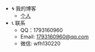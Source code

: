 - :cyclone: 我的博客
  - [个人](https://wenfuhao.github.io/)
- :telephone_receiver: 联系
  - QQ：1793160960
  - Email: 1793160960@qq.com
  - 微信:  wfh130220

